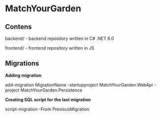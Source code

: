 # MatchYourGarden

## Contens
backend/ - backend repository written in C# .NET 6.0

frontend/ - frontend repository written in JS
 
## Migrations
 **Adding migration**
 
 add-migration MigrationName -startupproject MatchYourGarden.WebApi -project MatchYourGarden.Persistence
 
 **Creating SQL script for the last migration**
 
 script-migration -From PreviousMigration

 
 
